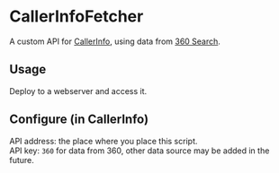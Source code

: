 # CallerInfoFetcher
A custom API for [CallerInfo](https://github.com/xdtianyu/CallerInfo), using data from [360 Search](https://www.so.com).

## Usage
Deploy to a webserver and access it.    

## Configure (in CallerInfo)
API address: the place where you place this script.    
API key: `360` for data from 360, other data source may be added in the future.    

